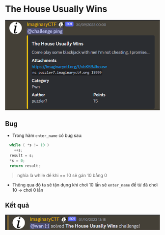# The House Usually Wins

![Alt text](image.png)

## Bug

- Trong hàm `enter_name` có bug sau:

```c
  while ( *s != 10 )
    ++s;
  result = s;
  *s = 0;
  return result;
```

> nghĩa là while đế khi == 10 sẽ gán 10 bằng 0

- Thông qua đó ta sẽ tận dụng khi chơi 10 lần sẽ `enter_name` để từ đã chơi 10 -> chơi 0 lần

## Kết quả

![Alt text](image-1.png)
